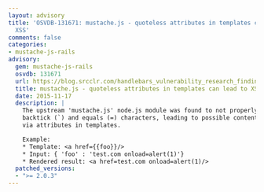 ```yaml
---
layout: advisory
title: 'OSVDB-131671: mustache.js - quoteless attributes in templates can lead to
  XSS'
comments: false
categories:
- mustache-js-rails
advisory:
  gem: mustache-js-rails
  osvdb: 131671
  url: https://blog.srcclr.com/handlebars_vulnerability_research_findings/
  title: mustache.js - quoteless attributes in templates can lead to XSS
  date: 2015-11-17
  description: |
    The upstream 'mustache.js' node.js module was found to not properly escape
    backtick (`) and equals (=) characters, leading to possible content injection
    via attributes in templates.

    Example:
    * Template: <a href={{foo}}/>
    * Input: { 'foo' : 'test.com onload=alert(1)'}
    * Rendered result: <a href=test.com onload=alert(1)/>
  patched_versions:
  - ">= 2.0.3"
---
```

